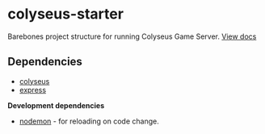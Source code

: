 colyseus-starter
===

Barebones project structure for running Colyseus Game Server. [View docs](http://gamestd.io/colyseus/docs)

Dependencies
---

- [colyseus](http://npmjs.com/package/colyseus)
- [express](http://npmjs.com/package/express)

**Development dependencies**

- [nodemon](https://www.npmjs.com/package/nodemon) - for reloading on code change.

